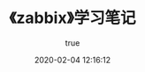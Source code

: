 ﻿---
pageComponent:
  name: Catalogue
  data:
    path: 《zabbix》学习笔记
    imgUrl: https://cdn.jsdelivr.net/gh/lzq70112/images/blog/zabbix.png
    description: 本章内容是博主的zabbix学习笔记，非教程文档，请以官方文档为准。
title: 《zabbix》学习笔记
date: 2020-02-04 12:16:12
permalink: /note/zabbix/
article: false
comment: false
editLink: false
author:
  name: lzq70112
  link: https://github.com/lzq70112
---
